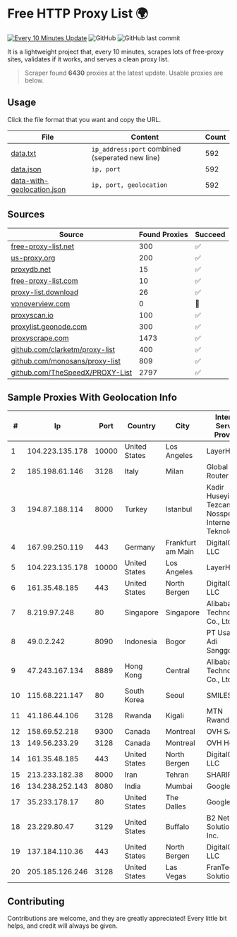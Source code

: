 
# Free HTTP Proxy List 🌍

[![Every 10 Minutes Update](https://github.com/mertguvencli/http-proxy-list/actions/workflows/main.yml/badge.svg?branch=main)](https://github.com/mertguvencli/http-proxy-list/actions/workflows/main.yml)
![GitHub](https://img.shields.io/github/license/mertguvencli/http-proxy-list)
![GitHub last commit](https://img.shields.io/github/last-commit/mertguvencli/http-proxy-list)

It is a lightweight project that, every 10 minutes, scrapes lots of free-proxy sites, validates if it works, and serves a clean proxy list.


> Scraper found **6430** proxies at the latest update. Usable proxies are below.

## Usage

Click the file format that you want and copy the URL.


|File|Content|Count|
|----|-------|-----|
|[data.txt](https://raw.githubusercontent.com/mertguvencli/http-proxy-list/main/proxy-list/data.txt)|`ip_address:port` combined (seperated new line)|592|
|[data.json](https://raw.githubusercontent.com/mertguvencli/http-proxy-list/main/proxy-list/data.json)|`ip, port`|592|
|[data-with-geolocation.json](https://raw.githubusercontent.com/mertguvencli/http-proxy-list/main/proxy-list/data-with-geolocation.json)|`ip, port, geolocation`|592|

## Sources

|Source|Found Proxies|Succeed|
|------|-------------|-------|
|[free-proxy-list.net](https://free-proxy-list.net)|300|✅|
|[us-proxy.org](https://www.us-proxy.org)|200|✅|
|[proxydb.net](http://proxydb.net)|15|✅|
|[free-proxy-list.com](https://free-proxy-list.com/?page=&port=&type%5B%5D=http&type%5B%5D=https&up_time=0&search=Search)|10|✅|
|[proxy-list.download](https://www.proxy-list.download/HTTP)|26|✅|
|[vpnoverview.com](https://vpnoverview.com/privacy/anonymous-browsing/free-proxy-servers)|0|🚫|
|[proxyscan.io](https://www.proxyscan.io)|100|✅|
|[proxylist.geonode.com](https://proxylist.geonode.com/api/proxy-list?limit=300&page=1&sort_by=lastChecked&sort_type=desc&protocols=http,https)|300|✅|
|[proxyscrape.com](https://api.proxyscrape.com/v2/?request=displayproxies&protocol=http&timeout=10000&country=all&ssl=all&anonymity=all)|1473|✅|
|[github.com/clarketm/proxy-list](https://raw.githubusercontent.com/clarketm/proxy-list/master/proxy-list-raw.txt)|400|✅|
|[github.com/monosans/proxy-list](https://raw.githubusercontent.com/monosans/proxy-list/main/proxies/http.txt)|809|✅|
|[github.com/TheSpeedX/PROXY-List](https://raw.githubusercontent.com/TheSpeedX/PROXY-List/master/http.txt)|2797|✅|


## Sample Proxies With Geolocation Info

|#|Ip|Port|Country|City|Internet Service Provider|
|-|--|----|-------|----|-------------------------|
|1|104.223.135.178|10000|United States|Los Angeles|LayerHost|
|2|185.198.61.146|3128|Italy|Milan|Global Router LLC|
|3|194.87.188.114|8000|Turkey|Istanbul|Kadir Huseyin Tezcan Nosspeed Internet Teknolojileri|
|4|167.99.250.119|443|Germany|Frankfurt am Main|DigitalOcean, LLC|
|5|104.223.135.178|10000|United States|Los Angeles|LayerHost|
|6|161.35.48.185|443|United States|North Bergen|DigitalOcean, LLC|
|7|8.219.97.248|80|Singapore|Singapore|Alibaba (US) Technology Co., Ltd.|
|8|49.0.2.242|8090|Indonesia|Bogor|PT Usaha Adi Sanggoro|
|9|47.243.167.134|8889|Hong Kong|Central|Alibaba (US) Technology Co., Ltd.|
|10|115.68.221.147|80|South Korea|Seoul|SMILESERV|
|11|41.186.44.106|3128|Rwanda|Kigali|MTN Rwandacell|
|12|158.69.52.218|9300|Canada|Montreal|OVH SAS|
|13|149.56.233.29|3128|Canada|Montreal|OVH Hosting|
|14|161.35.48.185|443|United States|North Bergen|DigitalOcean, LLC|
|15|213.233.182.38|8000|Iran|Tehran|SHARIF-EDU|
|16|134.238.252.143|8080|India|Mumbai|Google LLC|
|17|35.233.178.17|80|United States|The Dalles|Google LLC|
|18|23.229.80.47|3129|United States|Buffalo|B2 Net Solutions Inc.|
|19|137.184.110.36|443|United States|North Bergen|DigitalOcean, LLC|
|20|205.185.126.246|3128|United States|Las Vegas|FranTech Solutions|



## Contributing

Contributions are welcome, and they are greatly appreciated! Every
little bit helps, and credit will always be given.


